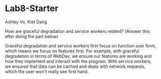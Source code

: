 # Lab8-Starter
Ashley Vo, Kiet Dang

How are graceful degradation and service workers related? (Answer this after doing the part below)

Graceful degradation and service workers first focus on function over form, which means we focus on features first. For example, with graceful degradation in terms of WebDev, we ensure our features are working and how they implement and interact with the program. With service workers, we ensured that data can be cached and deals with network requests, which the user won't really see first hand.